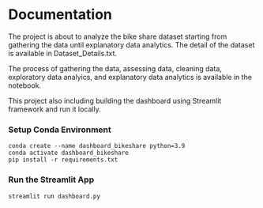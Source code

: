 
# Documentation
The project is about to analyze the bike share dataset starting from gathering the data until explanatory data analytics. The detail of the dataset is available in Dataset_Details.txt.

The process of gathering the data, assessing data, cleaning data, exploratory data analyics, and explanatory data analytics is available in the notebook.

This project also including building the dashboard using Streamlit framework and run it locally.

### Setup Conda Environment 
```
conda create --name dashboard_bikeshare python=3.9
conda activate dashboard_bikeshare
pip install -r requirements.txt
```
### Run the Streamlit App
```
streamlit run dashboard.py
```




